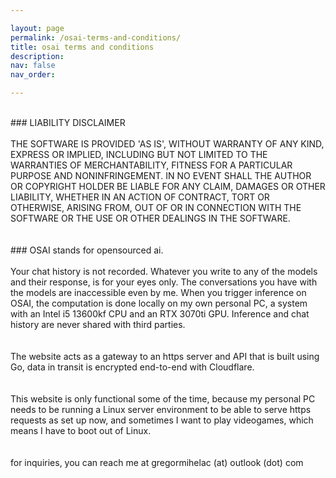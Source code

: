 ```yaml
---

layout: page
permalink: /osai-terms-and-conditions/
title: osai terms and conditions
description:
nav: false
nav_order: 

---
```

<br>
### LIABILITY DISCLAIMER<br>
<br>
THE SOFTWARE IS PROVIDED 'AS IS', WITHOUT WARRANTY OF ANY KIND, EXPRESS OR
IMPLIED, INCLUDING BUT NOT LIMITED TO THE WARRANTIES OF MERCHANTABILITY,
FITNESS FOR A PARTICULAR PURPOSE AND NONINFRINGEMENT. IN NO EVENT SHALL THE
AUTHOR OR COPYRIGHT HOLDER BE LIABLE FOR ANY CLAIM, DAMAGES OR OTHER
LIABILITY, WHETHER IN AN ACTION OF CONTRACT, TORT OR OTHERWISE, ARISING FROM,
OUT OF OR IN CONNECTION WITH THE SOFTWARE OR THE USE OR OTHER DEALINGS IN THE SOFTWARE.<br>
<br>
<br>
### OSAI stands for opensourced ai.<br>
<br>
Your chat history is not recorded. Whatever you write to any of the models and their response, is for your eyes only. 
The conversations you have with the models are inaccessible even by me. When you trigger inference on OSAI, the computation is done locally on my own personal PC, a system with an Intel i5 13600kf CPU and an RTX 3070ti GPU. Inference and chat history are never shared with third parties.<br>
<br>
<br>
The website acts as a gateway to an https server and API that is built using Go, data in transit is encrypted end-to-end with Cloudflare. <br>
<br>
<br>
This website is only functional some of the time, because my personal PC needs to be running a Linux server environment to be able to serve https requests as set up now, and sometimes I want to play videogames, which means I have to boot out of Linux.<br>
<br>
<br>
for inquiries, you can reach me at gregormihelac (at) outlook (dot) com
